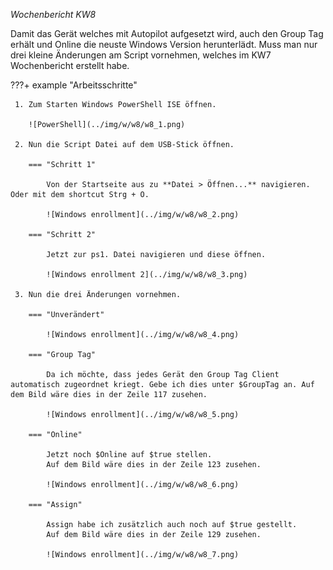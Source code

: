 *Wochenbericht KW8*

Damit das Gerät welches mit Autopilot aufgesetzt wird, auch den Group Tag erhält und Online die neuste Windows Version herunterlädt. Muss man nur drei kleine Änderungen am Script vornehmen, welches im KW7 Wochenbericht erstellt habe.

???+ example "Arbeitsschritte"

     1. Zum Starten Windows PowerShell ISE öffnen.

        ![PowerShell](../img/w/w8/w8_1.png)

     2. Nun die Script Datei auf dem USB-Stick öffnen.

        === "Schritt 1"

            Von der Startseite aus zu **Datei > Öffnen...** navigieren. Oder mit dem shortcut Strg + O.

            ![Windows enrollment](../img/w/w8/w8_2.png)

        === "Schritt 2"

            Jetzt zur ps1. Datei navigieren und diese öffnen.

            ![Windows enrollment 2](../img/w/w8/w8_3.png)

     3. Nun die drei Änderungen vornehmen.

        === "Unverändert"

            ![Windows enrollment](../img/w/w8/w8_4.png)

        === "Group Tag"

            Da ich möchte, dass jedes Gerät den Group Tag Client automatisch zugeordnet kriegt. Gebe ich dies unter $GroupTag an. Auf dem Bild wäre dies in der Zeile 117 zusehen.

            ![Windows enrollment](../img/w/w8/w8_5.png)

        === "Online"

            Jetzt noch $Online auf $true stellen.
            Auf dem Bild wäre dies in der Zeile 123 zusehen.

            ![Windows enrollment](../img/w/w8/w8_6.png)

        === "Assign"

            Assign habe ich zusätzlich auch noch auf $true gestellt.
            Auf dem Bild wäre dies in der Zeile 129 zusehen.

            ![Windows enrollment](../img/w/w8/w8_7.png)
